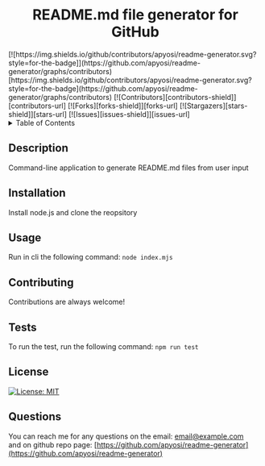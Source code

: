 
<div align="center">
<h1 align="center">README.md file generator for GitHub</h1>
</div>
[![https://img.shields.io/github/contributors/apyosi/readme-generator.svg?style=for-the-badge]](https://github.com/apyosi/readme-generator/graphs/contributors)
[https://img.shields.io/github/contributors/apyosi/readme-generator.svg?style=for-the-badge](https://github.com/apyosi/readme-generator/graphs/contributors)
[![Contributors][contributors-shield]][contributors-url]
[![Forks][forks-shield]][forks-url]
[![Stargazers][stars-shield]][stars-url]
[![Issues][issues-shield]][issues-url]
<details>
  <summary>Table of Contents</summary>
  <ol>
    <li><a href="#description">Description</a></li>
    <li><a href="#installation">Installation</a></li>
    <li><a href="#usage">Usage</a></li>
    <li><a href="#contributing">Contributing</a></li>
    <li><a href="#tests">Tests</a></li>
    <li><a href="#license">License</a></li>
    <li><a href="#questions">Questions</a></li>
  </ol>
</details>

## Description
Command-line application to generate README.md files from user input

## Installation
Install node.js and clone the reopsitory

## Usage
Run in cli the following command: ```node index.mjs```

## Contributing
Contributions are always welcome!

## Tests
To run the test, run the following command: ```npm run test```

## License
[![License: MIT](https://img.shields.io/badge/License-MIT-yellow.svg)](https://opensource.org/licenses/MIT)

## Questions

You can reach me for any questions on the email: email@example.com<br>
and on github repo page: [https://github.com/apyosi/readme-generator](https://github.com/apyosi/readme-generator)


<!-- MARKDOWN LINKS & IMAGES -->
<!-- https://www.markdownguide.org/basic-syntax/#reference-style-links -->
[contributors-shield]: https://img.shields.io/github/contributors/apyosi/readme-generator.svg?style=for-the-badge
[contributors-url]: https://github.com/apyosi/readme-generator/graphs/contributors
[forks-shield]: https://img.shields.io/github/forks/apyosi/readme-generator.svg?style=for-the-badge
[forks-url]: https://github.com/apyosi/readme-generator/network/members
[stars-shield]: https://img.shields.io/github/stars/apyosi/readme-generator.svg?style=for-the-badge
[stars-url]: https://github.com/apyosi/readme-generator/stargazers
[issues-shield]: https://img.shields.io/github/issues/apyosi/readme-generator.svg?style=for-the-badge
[issues-url]: https://github.com/apyosi/readme-generator/issues
